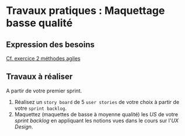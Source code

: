 # Travaux pratiques : Maquettage basse qualité

## Expression des besoins 

[Cf. exercice 2 méthodes agiles](https://github.com/2022-11-28-POE-FRONTEND-M2I/AGILE/blob/main/1-exercices/ex2-backlog.md)

## Travaux à réaliser

A partir de votre premier sprint.

1. Réalisez un `story board` de 5 `user stories` de votre choix à partir de votre `sprint backlog`.
2. Maquettez (maquettes de basse à moyenne qualité) les *US* de votre *sprint backlog* en appliquant les notions vues dans le cours sur l'*UX Design*.
